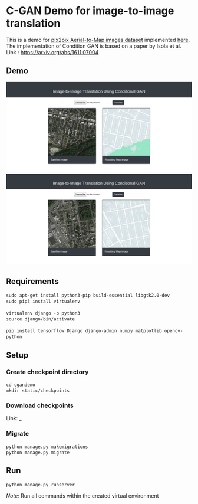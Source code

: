 # C-GAN Demo for image-to-image translation
This is a demo for [pix2pix Aerial-to-Map images dataset](http://efrosgans.eecs.berkeley.edu/pix2pix/datasets/) implemented [here](https://github.com/sdnr1/c-gan_pix2pix). <br>
The implementation of Condition GAN is based on a paper by Isola et al. Link : https://arxiv.org/abs/1611.07004

## Demo
![Example1](https://github.com/nishantcoder97/cgandemo/blob/master/screenshots/ss1.png "Example 1")
![Example 2](https://github.com/nishantcoder97/cgandemo/blob/master/screenshots/ss2.png "Example 2")

## Requirements
```
sudo apt-get install python3-pip build-essential libgtk2.0-dev
sudo pip3 install virtualenv

virtualenv django -p python3
source django/bin/activate

pip install tensorflow Django django-admin numpy matplotlib opencv-python
```

## Setup
### Create checkpoint directory
```
cd cgandemo
mkdir static/checkpoints
```
### Download checkpoints
Link: _
### Migrate
```
python manage.py makemigrations
python manage.py migrate
```
## Run
```
python manage.py runserver
```
*Note:* Run all commands within the created virtual environment

